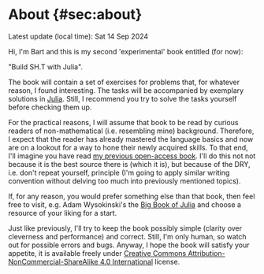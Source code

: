 # About {#sec:about}

Latest update (local time): Sat 14 Sep 2024

Hi, I'm Bart and this is my second 'experimental' book entitled (for now):

"Build SH.T with Julia".

The book will contain a set of exercises for problems that, for whatever reason,
I found interesting. The tasks will be accompanied by exemplary solutions in
[Julia](https://julialang.org/). Still, I recommend you try to solve the tasks
yourself before checking them up.

For the practical reasons, I will assume that book to be read by curious readers
of non-mathematical (i.e. resembling mine) background. Therefore, I expect that
the reader has already mastered the language basics and now are on a lookout for
a way to hone their newly acquired skills. To that end, I'll imagine you have
read [my previous open-access
book](https://b-lukaszuk.github.io/RJ_BS_eng/). I'll do this not not because it
is the best source there is (which it is), but because of the DRY, i.e. don't
repeat yourself, principle (I'm going to apply similar writing convention
without delving too much into previously mentioned topics).

If, for any reason, you would prefer something else than that book, then feel
free to visit, e.g. Adam Wysokinski's the [Big Book of
Julia](https://adamwysokinski.codeberg.page/bbj/) and choose a resource of your
liking for a start.

Just like previously, I'll try to keep the book possibly simple (clarity over
cleverness and performance) and correct. Still, I'm only human, so watch out for
possible errors and bugs. Anyway, I hope the book will satisfy your appetite, it is
available freely under [Creative Commons Attribution-NonCommercial-ShareAlike
4.0 International](http://creativecommons.org/licenses/by-nc-sa/4.0/) license.
